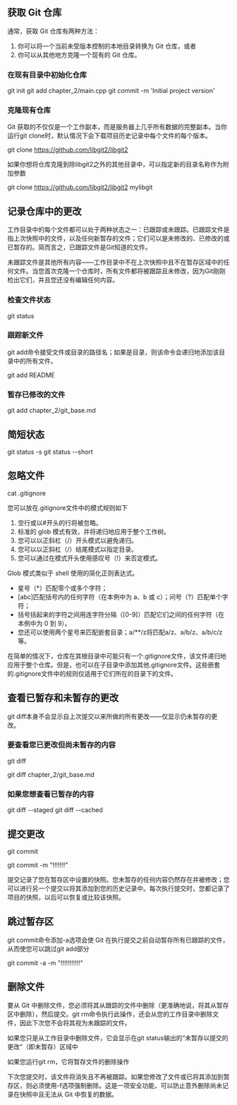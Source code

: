 ## 获取 Git 仓库

通常，获取 Git 仓库有两种方法：
1. 你可以将一个当前未受版本控制的本地目录转换为 Git 仓库，或者
2. 你可以从其他地方克隆一个现有的 Git 仓库。

### 在现有目录中初始化仓库
git init
git add chapter_2/main.cpp
git commit -m 'Initial project version'

### 克隆现有仓库
Git 获取的不仅仅是一个工作副本，而是服务器上几乎所有数据的完整副本。当你运行git clone时，默认情况下会下载项目历史记录中每个文件的每个版本。

git clone https://github.com/libgit2/libgit2    

如果你想将仓库克隆到除libgit2之外的其他目录中，可以指定新的目录名称作为附加参数 

git clone https://github.com/libgit2/libgit2 mylibgit

## 记录仓库中的更改

工作目录中的每个文件都可以处于两种状态之一：已跟踪或未跟踪。已跟踪文件是指上次快照中的文件，以及任何新暂存的文件；它们可以是未修改的、已修改的或已暂存的。简而言之，已跟踪文件是Git知道的文件。

未跟踪文件是其他所有内容——工作目录中不在上次快照中且不在暂存区域中的任何文件。当您首次克隆一个仓库时，所有文件都将被跟踪且未修改，因为Git刚刚检出它们，并且您还没有编辑任何内容。

### 检查文件状态
git status

### 跟踪新文件
git add命令接受文件或目录的路径名；如果是目录，则该命令会递归地添加该目录中的所有文件。

git add README

### 暂存已修改的文件

git add chapter_2/git_base.md

## 简短状态
git status -s
git status --short

## 忽略文件
cat .gitignore

您可以放在.gitignore文件中的模式规则如下
1. 空行或以#开头的行将被忽略。
2. 标准的 glob 模式有效，并将递归地应用于整个工作树。
3. 您可以以正斜杠（/）开头模式以避免递归。
4. 您可以以正斜杠（/）结尾模式以指定目录。
5. 您可以通过在模式开头使用感叹号（!）来否定模式。

Glob 模式类似于 shell 使用的简化正则表达式。
* 星号（*）匹配零个或多个字符；
* [abc]匹配括号内的任何字符（在本例中为 a、b 或 c）；问号（?）匹配单个字符；
* 括号括起来的字符之间用连字符分隔（[0-9]）匹配它们之间的任何字符（在本例中为 0 到 9）。
* 您还可以使用两个星号来匹配嵌套目录；a/**/z将匹配a/z、a/b/z、a/b/c/z等。

在简单的情况下，仓库在其根目录中可能只有一个.gitignore文件，该文件递归地应用于整个仓库。但是，也可以在子目录中添加其他.gitignore文件。这些嵌套的.gitignore文件中的规则仅适用于它们所在的目录下的文件。

## 查看已暂存和未暂存的更改

git diff本身不会显示自上次提交以来所做的所有更改——仅显示仍未暂存的更改。

### 要查看您已更改但尚未暂存的内容

git diff

git diff chapter_2/git_base.md

### 如果您想查看已暂存的内容

git diff --staged
git diff --cached

## 提交更改

git commit

git commit -m "!!!!!!!"

提交记录了您在暂存区中设置的快照。您未暂存的任何内容仍然存在并被修改；您可以进行另一个提交以将其添加到您的历史记录中。每次执行提交时，您都记录了项目的快照，以后可以恢复或比较该快照。

## 跳过暂存区

git commit命令添加-a选项会使 Git 在执行提交之前自动暂存所有已跟踪的文件，从而使您可以跳过git add部分

git commit -a -m "!!!!!!!!!!!"

## 删除文件

要从 Git 中删除文件，您必须将其从跟踪的文件中删除（更准确地说，将其从暂存区中删除），然后提交。git rm命令执行此操作，还会从您的工作目录中删除文件，因此下次您不会将其视为未跟踪的文件。

如果您只是从工作目录中删除文件，它会显示在git status输出的“未暂存以提交的更改”（即未暂存）区域中

如果您运行git rm，它将暂存文件的删除操作

下次您提交时，该文件将消失且不再被跟踪。如果您修改了文件或已将其添加到暂存区，则必须使用-f选项强制删除。这是一项安全功能，可以防止意外删除尚未记录在快照中且无法从 Git 中恢复的数据。